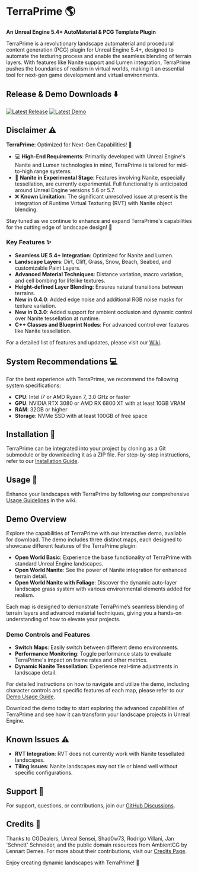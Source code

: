 # TerraPrime :earth_americas:

**An Unreal Engine 5.4+ AutoMaterial & PCG Template Plugin**

TerraPrime is a revolutionary landscape automaterial and procedural content generation (PCG) plugin for Unreal Engine 5.4+, designed to automate the texturing process and enable the seamless blending of terrain layers. With features like Nanite support and Lumen integration, TerraPrime pushes the boundaries of realism in virtual worlds, making it an essential tool for next-gen game development and virtual environments.

## Release & Demo Downloads :arrow_down:

[![Latest Release](https://img.shields.io/badge/download-latest%20release-blue.svg?style=for-the-badge&logo=github)](https://github.com/OrchidIsle/TerraPrime/releases/latest) 
[![Latest Demo](https://img.shields.io/badge/download-latest%20demo-brightgreen.svg?style=for-the-badge&logo=unrealengine)](https://download.orchidisle.games/TerraPrimeDemo/TerraPrimeDemo-Win64-Latest.zip)

## Disclaimer :warning:

**TerraPrime**: Optimized for Next-Gen Capabilities! :rocket:

- :computer: **High-End Requirements**: Primarily developed with Unreal Engine's Nanite and Lumen technologies in mind, TerraPrime is tailored for mid-to-high range systems.
- :construction: **Nanite in Experimental Stage**: Features involving Nanite, especially tessellation, are currently experimental. Full functionality is anticipated around Unreal Engine versions 5.6 or 5.7.
- :x: **Known Limitation**: The significant unresolved issue at present is the integration of Runtime Virtual Texturing (RVT) with Nanite object blending.

Stay tuned as we continue to enhance and expand TerraPrime's capabilities for the cutting edge of landscape design! :telescope:

### Key Features :sparkles:

- **Seamless UE 5.4+ Integration**: Optimized for Nanite and Lumen.
- **Landscape Layers**: Dirt, Cliff, Grass, Snow, Beach, Seabed, and customizable Paint Layers.
- **Advanced Material Techniques**: Distance variation, macro variation, and cell bombing for lifelike textures.
- **Height-defined Layer Blending**: Ensures natural transitions between terrains.
- **New in 0.4.0**: Added edge noise and additional RGB noise masks for texture variation.
- **New in 0.3.0**: Added support for ambient occlusion and dynamic control over Nanite tessellation at runtime.
- **C++ Classes and Blueprint Nodes**: For advanced control over features like Nanite tessellation.

For a detailed list of features and updates, please visit our [Wiki](https://github.com/OrchidIsle/TerraPrime/wiki).

## System Recommendations :computer:

For the best experience with TerraPrime, we recommend the following system specifications:
- **CPU**: Intel i7 or AMD Ryzen 7, 3.0 GHz or faster
- **GPU**: NVIDIA RTX 3080 or AMD RX 6800 XT with at least 10GB VRAM
- **RAM**: 32GB or higher
- **Storage**: NVMe SSD with at least 100GB of free space

## Installation :wrench:

TerraPrime can be integrated into your project by cloning as a Git submodule or by downloading it as a ZIP file. For step-by-step instructions, refer to our [Installation Guide](https://github.com/OrchidIsle/TerraPrime/wiki/Installation-Guide).

## Usage :memo:

Enhance your landscapes with TerraPrime by following our comprehensive [Usage Guidelines](https://github.com/OrchidIsle/TerraPrime/wiki/How-to-Use) in the wiki.

## Demo Overview

Explore the capabilities of TerraPrime with our interactive demo, available for download. The demo includes three distinct maps, each designed to showcase different features of the TerraPrime plugin:

- **Open World Basic**: Experience the base functionality of TerraPrime with standard Unreal Engine landscapes.
- **Open World Nanite**: See the power of Nanite integration for enhanced terrain detail.
- **Open World Nanite with Foliage**: Discover the dynamic auto-layer landscape grass system with various environmental elements added for realism.

Each map is designed to demonstrate TerraPrime’s seamless blending of terrain layers and advanced material techniques, giving you a hands-on understanding of how to elevate your projects.

### Demo Controls and Features
- **Switch Maps**: Easily switch between different demo environments.
- **Performance Monitoring**: Toggle performance stats to evaluate TerraPrime's impact on frame rates and other metrics.
- **Dynamic Nanite Tessellation**: Experience real-time adjustments in landscape detail.

For detailed instructions on how to navigate and utilize the demo, including character controls and specific features of each map, please refer to our [Demo Usage Guide](https://github.com/OrchidIsle/TerraPrime/wiki/Demo-Guide).

Download the demo today to start exploring the advanced capabilities of TerraPrime and see how it can transform your landscape projects in Unreal Engine.

## Known Issues :warning:

- **RVT Integration**: RVT does not currently work with Nanite tessellated landscapes.
- **Tiling Issues**: Nanite landscapes may not tile or blend well without specific configurations.

## Support :handshake:

For support, questions, or contributions, join our [GitHub Discussions](https://github.com/OrchidIsle/TerraPrime/discussions).

## Credits :star2:

Thanks to CGDealers, Unreal Sensei, Shad0w73, Rodrigo Villani, Jan 'Schnett' Schneider, and the public domain resources from AmbientCG by Lennart Demes. For more about their contributions, visit our [Credits Page](https://github.com/OrchidIsle/TerraPrime/wiki/Credits).

Enjoy creating dynamic landscapes with TerraPrime! :art:

